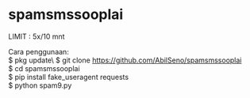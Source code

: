 # spamsmssooplai
LIMIT : 5x/10 mnt

Cara penggunaan:\
$ pkg update\ 
$ git clone https://github.com/AbilSeno/spamsmssooplai \
$ cd spamsmssooplai\
$ pip install fake_useragent requests\
$ python spam9.py
